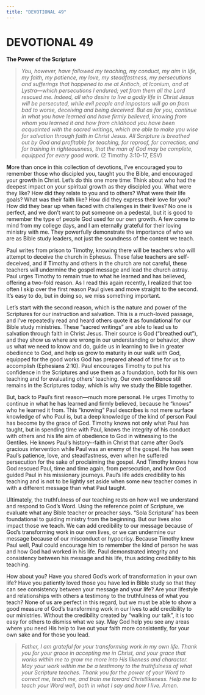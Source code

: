 ```yaml
---
title: "DEVOTIONAL 49"
---
```

# DEVOTIONAL 49

**The Power of the Scripture**

> *You, however, have followed my teaching, my conduct, my aim in life,
> my faith, my patience, my love, my steadfastness, my persecutions and
> sufferings that happened to me at Antioch, at Iconium, and at
> Lystra—which persecutions I endured; yet from them all the Lord
> rescued me. Indeed, all who desire to live a godly life in Christ
> Jesus will be persecuted, while evil people and impostors will go on
> from bad to worse, deceiving and being deceived. But as for you,
> continue in what you have learned and have firmly believed, knowing
> from whom you learned it and how from childhood you have been
> acquainted with the sacred writings, which are able to make you wise
> for salvation through faith in Christ Jesus. All Scripture is breathed
> out by God and profitable for teaching, for reproof, for correction,
> and for training in righteousness, that the man of God may be
> complete, equipped for every good work.* (2 Timothy 3:10-17, ESV)

**M**ore than once in this collection of devotions, I’ve encouraged you
to remember those who discipled you, taught you the Bible, and
encouraged your growth in Christ. Let’s do this one more time: Think
about who had the deepest impact on your spiritual growth as they
discipled you. What were they like? How did they relate to you and to
others? What were their life goals? What was their faith like? How did
they express their love for you? How did they bear up when faced with
challenges in their lives? No one is perfect, and we don’t want to put
someone on a pedestal, but it is good to remember the type of people God
used for our own growth. A few come to mind from my college days, and I
am eternally grateful for their loving ministry with me. They powerfully
demonstrate the importance of who we are as Bible study leaders, not
just the soundness of the content we teach.

Paul writes from prison to Timothy, knowing there will be teachers who
will attempt to deceive the church in Ephesus. These false teachers are
self-deceived, and if Timothy and others in the church are not careful,
these teachers will undermine the gospel message and lead the church
astray. Paul urges Timothy to remain true to what he learned and has
believed, offering a two-fold reason. As I read this again recently, I
realized that too often I skip over the first reason Paul gives and move
straight to the second. It’s easy to do, but in doing so, we miss
something important.

Let’s start with the second reason, which is the nature and power of the
Scriptures for our instruction and salvation. This is a much-loved
passage, and I’ve repeatedly read and heard others quote it as
foundational for our Bible study ministries. These “sacred writings” are
able to lead us to salvation through faith in Christ Jesus. Their source
is God (“breathed out”), and they show us where are wrong in our
understanding or behavior, show us what we need to know and do, guide us
in learning to live in greater obedience to God, and help us grow to
maturity in our walk with God, equipped for the good works God has
prepared ahead of time for us to accomplish (Ephesians 2:10). Paul
encourages Timothy to put his confidence in the Scriptures and use them
as a foundation, both for his own teaching and for evaluating others’
teaching. Our own confidence still remains in the Scriptures today,
which is why we study the Bible together.

But, back to Paul’s first reason—much more personal. He urges Timothy to
continue in what he has learned and firmly believed, because he “knows”
who he learned it from. This “knowing” Paul describes is not mere
surface knowledge of who Paul is, but a deep knowledge of the kind of
person Paul has become by the grace of God. Timothy knows not only what
Paul has taught, but in spending time with Paul, knows the integrity of
his conduct with others and his life aim of obedience to God in
witnessing to the Gentiles. He knows Paul’s history--faith in Christ
that came after God’s gracious intervention while Paul was an enemy of
the gospel. He has seen Paul’s patience, love, and steadfastness, even
when he suffered persecution for the sake of proclaiming the gospel. And
Timothy knows how God rescued Paul, time and time again, from
persecution, and how God guided Paul in his missionary journeys. Paul’s
life adds credibility to his teaching and is not to be lightly set aside
when some new teacher comes in with a different message than what Paul
taught.

Ultimately, the truthfulness of our teaching rests on how well we
understand and respond to God’s Word. Using the reference point of
Scripture, we evaluate what any Bible teacher or preacher says. “Sola
Scriptura” has been foundational to guiding ministry from the beginning.
But our lives also impact those we teach. We can add credibility to our
message because of God’s transforming work in our own lives, or we can
undermine our message because of our misconduct or hypocrisy. Because
Timothy knew Paul well, Paul could encourage him to remember the kind of
person he was and how God had worked in his life. Paul demonstrated
integrity and consistency between his message and his life, thus adding
credibility to his teaching.

How about you? Have you shared God’s work of transformation in your own
life? Have you patiently loved those you have led in Bible study so that
they can see consistency between your message and your life? Are your
lifestyle and relationships with others a testimony to the truthfulness
of what you teach? None of us are perfect in this regard, but we must be
able to show a good measure of God’s transforming work in our lives to
add credibility to our ministries. Without the credibility created by
“walking our talk”, it is too easy for others to dismiss what we say.
May God help you see any areas where you need His help to live out your
faith more consistently, for your own sake and for those you lead.

> *Father, I am grateful for your transforming work in my own life.
> Thank you for your grace in accepting me in Christ, and your grace
> that works within me to grow me more into His likeness and character.
> May your work within me be a testimony to the truthfulness of what
> your Scripture teaches. Thank you for the power of your Word to
> correct me, teach me, and train me toward Christlikeness. Help me to
> teach your Word well, both in what I say and how I live. Amen.*
